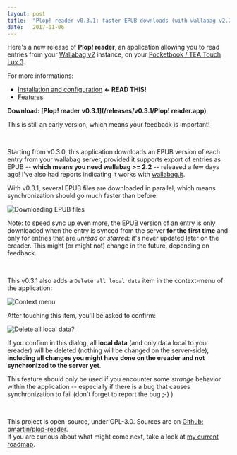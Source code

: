 ```yaml
---
layout: post
title:  "Plop! reader v0.3.1: faster EPUB downloads (with wallabag v2.2)"
date:   2017-01-06
---
```


Here's a new release of **Plop! reader**, an application allowing you to read entries from your [Wallabag v2](https://www.wallabag.org/) instance, on your [Pocketbook / TEA Touch Lux 3](http://www.pocketbook-int.com/fr/products/pocketbook-touch-lux-3).

For more informations:

 * [Installation and configuration](/install-and-configure.html) **← READ THIS!**
 * [Features](/features.html)

**Download: [Plop! reader v0.3.1](/releases/v0.3.1/Plop! reader.app)**

This is still an early version, which means your feedback is important!

<br>

Starting from v0.3.0, this application downloads an EPUB version of each entry from your wallabag server, provided it supports export of entries as EPUB -- **which means you need wallabag >= 2.2** -- released a few days ago! I've also had reports indicating it works with [wallabag.it](https://www.wallabag.it/).

With v0.3.1, several EPUB files are downloaded in parallel, which means synchronization should go much faster than before:

![Downloading EPUB files](/images/v0.3.1/screenshot-downloading-epub-files.png)

Note: to speed sync up even more, the EPUB version of an entry is only downloaded when the entry is synced from the server **for the first time** and only for entries that are *unread* or *starred*: it's never updated later on the ereader. This might (or might not) change in the future, depending on feedback.

<br>

This v0.3.1 also adds a `Delete all local data` item in the context-menu of the application:

![Context menu](/images/v0.3.1/screenshot-context-menu.png)

After touching this item, you'll be asked to confirm:

![Delete all local data?](/images/v0.3.1/screenshot-reset-all-data.png)

If you confirm in this dialog, all **local data** (and only data local to your ereader) will be deleted (nothing will be changed on the server-side), **including all changes you might have done on the ereader and not synchronized to the server yet**.

This feature should only be used if you encounter some *strange* behavior within the application -- especially if there is a bug that causes synchronization to fail (don't forget to report the bug ;-) )

<br>

This project is open-source, under GPL-3.0. Sources are on [Github: pmartin/plop-reader](https://github.com/pmartin/plop-reader).
<br>If you are curious about what might come next, take a look at [my current roadmap](/2016/09/23/roadmap-september-2016.html).
